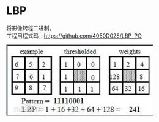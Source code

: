 # LBP
将影像转程二进制。  
工程用程式码_:  https://github.com/4050D028/LBP_PO


![image](https://github.com/SuWeizhe1124/LBP/blob/master/%E6%93%B7%E5%8F%96.JPG)  

